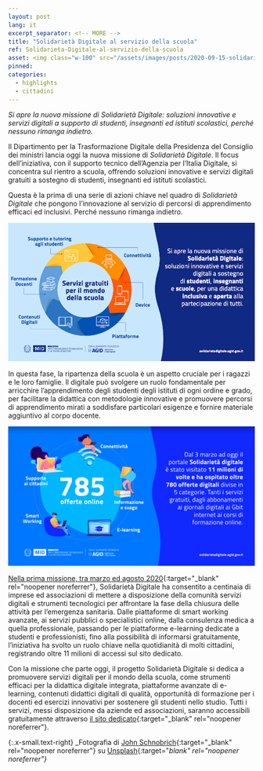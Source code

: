 ```yaml
---
layout: post
lang: it
excerpt_separator: <!-- MORE -->
title: "Solidarietà Digitale al servizio della scuola"
ref: Solidarieta-Digitale-al-servizio-della-scuola
asset: <img class="w-100" src="/assets/images/posts/2020-09-15-solidarieta-digitale-fase-2.jpg" alt="Solidarietà Digitale al servizio della scuola"/>
pinned:
categories:
  - highlights
  - cittadini
---
```


_Si apre la nuova missione di Solidarietà Digitale: soluzioni innovative e servizi digitali a supporto di studenti, insegnanti ed istituti scolastici, perché nessuno rimanga indietro._

<!-- MORE -->

Il Dipartimento per la Trasformazione Digitale della Presidenza del Consiglio dei ministri lancia oggi la nuova missione di _Solidarietà Digitale_. Il focus dell’iniziativa, con il supporto tecnico dell’Agenzia per l’Italia Digitale, si concentra sul rientro a scuola, offrendo soluzioni innovative e servizi digitali gratuiti a sostegno di studenti, insegnanti ed istituti scolastici.  

Questa è la prima di una serie di azioni chiave nel quadro di _Solidarietà Digitale_ che pongono l’innovazione al servizio di percorsi di apprendimento efficaci ed inclusivi. Perché nessuno rimanga indietro.

![Infografica solidarietà digitale 2](/assets/images/posts/2020_09_22_InfoSolidarietaDigitale.png)

In questa fase, la ripartenza della scuola è un aspetto cruciale per i ragazzi e le loro famiglie. Il digitale può svolgere un ruolo fondamentale per arricchire l’apprendimento degli studenti degli istituti di ogni ordine e grado, per facilitare la didattica con metodologie innovative e promuovere percorsi di apprendimento  mirati a soddisfare particolari esigenze e fornire materiale aggiuntivo al corpo docente.  

![Infografica solidarietà digitale](/assets/images/posts/2020-09-25-infografica-solidarieta-digitale.png)

[Nella prima missione, tra marzo ed agosto 2020](https://innovazione.gov.it/coronavirus-solidarieta-digitale-in-tutta-italia/){:target="_blank" rel="noopener noreferrer"}, Solidarietà Digitale ha consentito a centinaia di imprese ed associazioni di mettere a disposizione della comunità  servizi digitali e strumenti tecnologici per affrontare la fase della chiusura delle attività per l’emergenza sanitaria. Dalle piattaforme di smart working avanzate, ai servizi pubblici o specialistici online, dalla consulenza medica a quella professionale, passando per le piattaforme e-learning dedicate a studenti e professionisti, fino alla possibilità di informarsi gratuitamente, l’iniziativa ha svolto un ruolo chiave nella quotidianità di molti cittadini, registrando oltre 11 milioni di accessi sul sito dedicato.  

Con la missione che parte oggi, il progetto Solidarietà Digitale si dedica a promuovere servizi digitali per il mondo della scuola, come strumenti efficaci per la didattica digitale integrata, piattaforme avanzate di e-learning, contenuti didattici digitali di qualità, opportunità di formazione per i docenti ed esercizi innovativi per sostenere gli studenti nello studio. Tutti i servizi, messi disposizione da aziende ed associazioni, saranno accessibili gratuitamente attraverso [il sito dedicato](https://solidarietadigitale.agid.gov.it/#/){:target="_blank" rel="noopener noreferrer"}.  



{:.x-small.text-right}
_Fotografia di [John Schnobrich](https://unsplash.com/@johnschno){:target="_blank" rel="noopener noreferrer"} su [Unsplash](https://unsplash.com/photos/FlPc9_VocJ4){:target="_blank" rel="noopener noreferrer"}_
